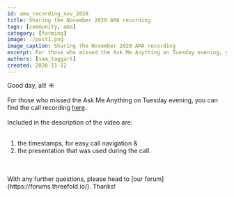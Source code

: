 ```yaml
---
id: ama_recording_nov_2020
title: Sharing the November 2020 AMA recording
tags: [community, ama]
category: [farming]
image: ./post1.png
image_caption: Sharing the November 2020 AMA recording
excerpt: For those who missed the Ask Me Anything on Tuesday evening, you can find the call recording within!
authors: [sam_taggart]
created: 2020-11-12
---
```


Good day, all! ☀️
<br/>
<br/>
For those who missed the Ask Me Anything on Tuesday evening, you can find the call recording [here](https://www.youtube.com/watch?v=5rxVgwnnFpQ).
<br/>
<br/>
Included in the description of the video are:
<br/>
<br/>
1. the timestamps, for easy call navigation &
2. the presentation that was used during the call.
<br/>
<br/>
With any further questions, please head to [our forum](https://forums.threefold.io/). Thanks!
